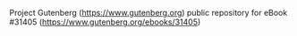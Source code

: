 Project Gutenberg (https://www.gutenberg.org) public repository for eBook #31405 (https://www.gutenberg.org/ebooks/31405)
